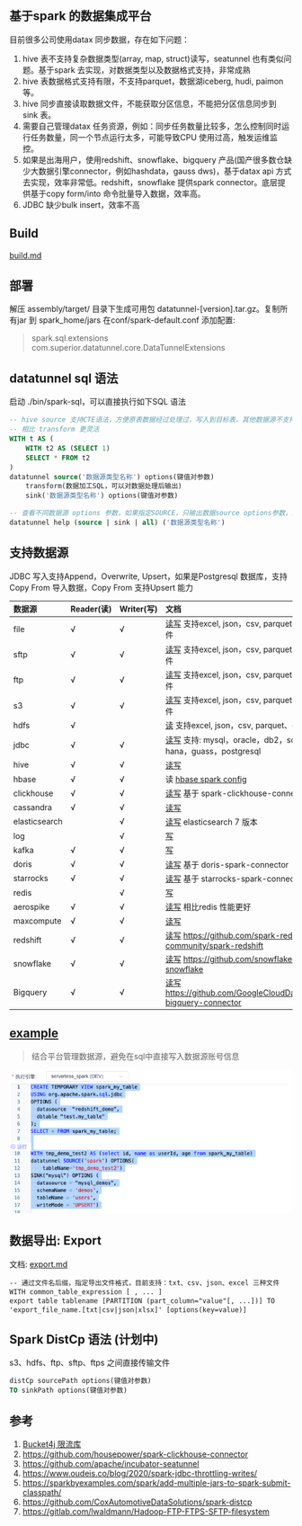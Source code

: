 ## 基于spark 的数据集成平台
目前很多公司使用datax 同步数据，存在如下问题：
1. hive 表不支持复杂数据类型(array, map, struct)读写，seatunnel 也有类似问题。基于spark 去实现，对数据类型以及数据格式支持，非常成熟
2. hive 表数据格式支持有限，不支持parquet，数据湖iceberg, hudi, paimon 等。
3. hive 同步直接读取数据文件，不能获取分区信息，不能把分区信息同步到 sink 表。
4. 需要自己管理datax 任务资源，例如：同步任务数量比较多，怎么控制同时运行任务数量，同一个节点运行太多，可能导致CPU 使用过高，触发运维监控。
5. 如果是出海用户，使用redshift、snowflake、bigquery 产品(国产很多数仓缺少大数据引擎connector，例如hashdata，gauss dws)，基于datax api 方式去实现，效率非常低。redshift，snowflake 提供spark connector。底层提供基于copy form/into 命令批量导入数据，效率高。
6. JDBC 缺少bulk insert，效率不高

## Build
[build.md](build.md)

## 部署

解压 assembly/target/ 目录下生成可用包 datatunnel-[version].tar.gz。复制所有jar 到 spark_home/jars 
在conf/spark-default.conf 添加配置: 
> spark.sql.extensions com.superior.datatunnel.core.DataTunnelExtensions

## datatunnel sql 语法

启动 ./bin/spark-sql，可以直接执行如下SQL 语法

```sql
-- hive source 支持CTE语法，方便原表数据经过处理过，写入到目标表，其他数据源不支持CTE 语法。
-- 相比 transform 更灵活
WITH t AS (
    WITH t2 AS (SELECT 1)
    SELECT * FROM t2
)
datatunnel source('数据源类型名称') options(键值对参数) 
    transform(数据加工SQL，可以对数据处理后输出)
    sink('数据源类型名称') options(键值对参数)
```

```sql
-- 查看不同数据源 options 参数，如果指定SOURCE，只输出数据source options参数，如果指定SINK，只输出数据sink options参数。如果输出为空，说明不支持source或者sink
datatunnel help (source | sink | all) ('数据源类型名称')

```

## 支持数据源

JDBC 写入支持Append，Overwrite, Upsert，如果是Postgresql 数据库，支持Copy From 导入数据，Copy From 支持Upsert 能力

| 数据源           | Reader(读) | Writer(写)    | 文档                                                                                     |
|:--------------|:----------| :------      |:---------------------------------------------------------------------------------------|
| file          | √         | √            | [读写](doc/file.md) 支持excel, json，csv, parquet、orc、text 文件                               |
| sftp          | √         | √            | [读写](doc/sftp.md) 支持excel, json，csv, parquet、orc、text 文件                               |                       
| ftp           | √         | √            | [读写](doc/ftp.md)  支持excel, json，csv, parquet、orc、text 文件                               |
| s3            | √         | √            | [读写](doc/s3.md)  支持excel, json，csv, parquet、orc、text 文件                                |
| hdfs          | √         |              | [读](doc/hdfs.md) 支持excel, json，csv, parquet、orc、text 文件                                |
| jdbc          | √         | √            | [读写](doc/jdbc.md) 支持: mysql，oracle，db2，sqlserver，hana，guass，postgresql                 |
| hive          | √         | √            | [读写](doc/hive.md)                                                                      |
| hbase         | √         | √            | 读  [hbase spark config](https://github.com/apache/hbase-connectors/blob/master/spark/hbase-spark/src/main/scala/org/apache/hadoop/hbase/spark/datasources/HBaseSparkConf.scala)                                                              |
| clickhouse    | √         | √            | [读写](doc/clickhouse.md) 基于 spark-clickhouse-connector 项目                               |
| cassandra     | √         | √            | [读写](doc/cassandra.md)                                                                 |
| elasticsearch |           | √            | [读写](doc/elasticsearch.md) elasticsearch 7 版本                                          |
| log           |           | √            | [写](doc/log.md)                                                                        |
| kafka         | √         | √            | [写](doc/kafka.md)                                                                      |
| doris         | √         | √            | [读写](doc/doris.md) 基于 doris-spark-connector                                            |
| starrocks     | √         | √            | [读写](doc/starrocks.md) 基于 starrocks-spark-connector                                    |
| redis         |           | √            | [写](doc/redis.md)                                                                      |
| aerospike     | √         | √            | [读写](doc/aerospike.md) 相比redis 性能更好                                                    |
| maxcompute    | √         | √            | [读写](doc/maxcompute.md)                                                                |
| redshift      | √         | √            | [读写](doc/redshift.md)  https://github.com/spark-redshift-community/spark-redshift      |
| snowflake     | √         | √            | [读写](doc/snowflake.md)  https://github.com/snowflakedb/spark-snowflake                 |
| Bigquery      | √         | √            | [读写](doc/bigquery.md)  https://github.com/GoogleCloudDataproc/spark-bigquery-connector |

## [example](examples%2Fsrc%2Fmain%2Fkotlin%2Fcom%2Fsuperior%2Fdatatunnel%2Fexamples)

> 结合平台管理数据源，避免在sql中直接写入数据源账号信息

![Reshift 更新插入 Mysql](doc%2Fimgs%2Fredshift_mysql.png)


## 数据导出: Export

文档: [export.md](doc%2Fexport.md)

```
-- 通过文件名后缀，指定导出文件格式，目前支持：txt、csv、json、excel 三种文件
WITH common_table_expression [ , ... ]
export table tablename [PARTITION (part_column="value"[, ...])] TO 'export_file_name.[txt|csv|json|xlsx]' [options(key=value)]
```

## Spark DistCp 语法 (计划中)

s3、hdfs、ftp、sftp、ftps 之间直接传输文件

```sql
distCp sourcePath options(键值对参数) 
TO sinkPath options(键值对参数)
```


## 参考

1. [Bucket4j 限流库](https://github.com/vladimir-bukhtoyarov/bucket4j)
2. https://github.com/housepower/spark-clickhouse-connector
3. https://github.com/apache/incubator-seatunnel
4. https://www.oudeis.co/blog/2020/spark-jdbc-throttling-writes/
5. https://sparkbyexamples.com/spark/add-multiple-jars-to-spark-submit-classpath/
6. https://github.com/CoxAutomotiveDataSolutions/spark-distcp
7. https://gitlab.com/lwaldmann/Hadoop-FTP-FTPS-SFTP-filesystem
